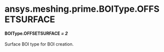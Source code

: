# ansys.meshing.prime.BOIType.OFFSETSURFACE

#### BOIType.OFFSETSURFACE *= 2*

Surface BOI type for BOI creation.

<!-- !! processed by numpydoc !! -->
